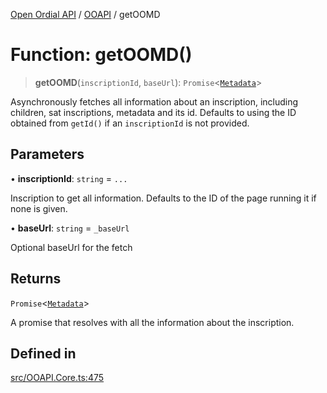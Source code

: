 [Open Ordial API](../../README.md) / [OOAPI](../README.md) / getOOMD

# Function: getOOMD()

> **getOOMD**(`inscriptionId`, `baseUrl`): `Promise`\<[`Metadata`](../namespaces/OOMD/interfaces/Metadata.md)\>

Asynchronously fetches all information about an inscription, including children, sat inscriptions, metadata and its id.
Defaults to using the ID obtained from `getId()` if an `inscriptionId` is not provided.

## Parameters

• **inscriptionId**: `string` = `...`

Inscription to get all information.
                                Defaults to the ID of the page running it if none is given.

• **baseUrl**: `string` = `_baseUrl`

Optional baseUrl for the fetch

## Returns

`Promise`\<[`Metadata`](../namespaces/OOMD/interfaces/Metadata.md)\>

A promise that resolves with all the information about the inscription.

## Defined in

[src/OOAPI.Core.ts:475](https://github.com/open-ordinal/open-ordinal-api/blob/727b99edb71d9e2feb76fbc2eae8d4b22e6a8312/src/OOAPI.Core.ts#L475)
